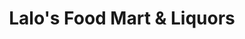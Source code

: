 ---
title: "Lalo's Food Mart & Liquors"
url: /vaughn/lalos-food-mart-und-liquors/
shop: Lebensmittel
---